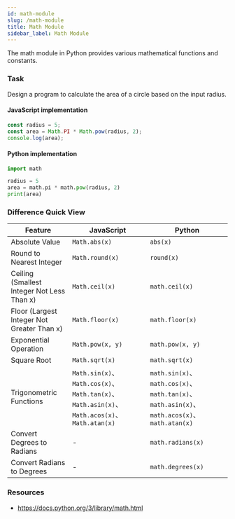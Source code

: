```yaml
---
id: math-module
slug: /math-module
title: Math Module
sidebar_label: Math Module
---
```


The math module in Python provides various mathematical functions and constants.

### Task

Design a program to calculate the area of a circle based on the input radius.

#### JavaScript implementation

```typescript
const radius = 5;
const area = Math.PI * Math.pow(radius, 2);
console.log(area);
```

#### Python implementation

```python
import math

radius = 5
area = math.pi * math.pow(radius, 2)
print(area)
```

### Difference Quick View

| Feature | JavaScript | Python |
|---------|------------|--------|
| Absolute Value | `Math.abs(x)` | `abs(x)` |
| Round to Nearest Integer | `Math.round(x)` | `round(x)` |
| Ceiling (Smallest Integer Not Less Than x) | `Math.ceil(x)` | `math.ceil(x)` |
| Floor (Largest Integer Not Greater Than x) | `Math.floor(x)` | `math.floor(x)` |
| Exponential Operation | `Math.pow(x, y)` | `math.pow(x, y)` |
| Square Root | `Math.sqrt(x)` | `math.sqrt(x)` |
| Trigonometric Functions | `Math.sin(x)`、`Math.cos(x)`、`Math.tan(x)`、`Math.asin(x)`、`Math.acos(x)`、`Math.atan(x)` | `math.sin(x)`、`math.cos(x)`、`math.tan(x)`、`math.asin(x)`、`math.acos(x)`、`math.atan(x)` |
| Convert Degrees to Radians | - | `math.radians(x)` |
| Convert Radians to Degrees | - | `math.degrees(x)` |

### Resources
- https://docs.python.org/3/library/math.html
